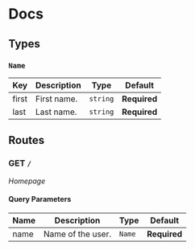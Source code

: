 # Docs
## Types
### `Name`
| Key | Description | Type | Default |
| - | - | - | - |
| first | First name. | `string` | **Required** |
| last | Last name. | `string` | **Required** |
## Routes
### GET `/`
*Homepage*
#### Query Parameters
| Name | Description | Type | Default |
| - | - | - | - |
| name | Name of the user. | `Name` | **Required** |